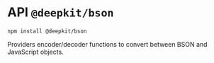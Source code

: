 # API `@deepkit/bson`

```shell
npm install @deepkit/bson
```

Providers encoder/decoder functions to convert between BSON and JavaScript objects.

<api-docs package="@deepkit/bson"></api-docs>
